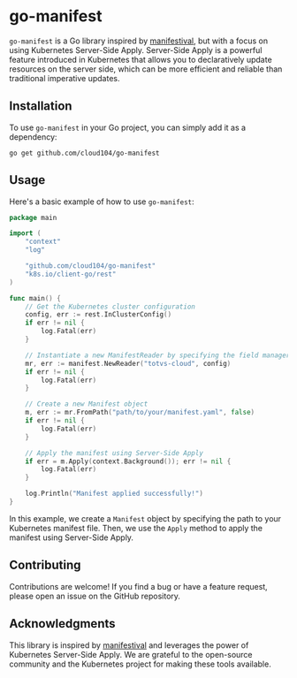 # go-manifest

`go-manifest` is a Go library inspired by [manifestival](https://github.com/manifestival/manifestival), but with a focus
on using Kubernetes Server-Side Apply. Server-Side Apply is a powerful feature introduced in Kubernetes that allows you
to declaratively update resources on the server side, which can be more efficient and reliable than traditional
imperative updates.

## Installation

To use `go-manifest` in your Go project, you can simply add it as a dependency:

```shell
go get github.com/cloud104/go-manifest
```

## Usage

Here's a basic example of how to use `go-manifest`:

```go
package main

import (
	"context"
	"log"

	"github.com/cloud104/go-manifest"
	"k8s.io/client-go/rest"
)

func main() {
	// Get the Kubernetes cluster configuration
	config, err := rest.InClusterConfig()
	if err != nil {
		log.Fatal(err)
	}

	// Instantiate a new ManifestReader by specifying the field manager and the Kubernetes cluster configuration
	mr, err := manifest.NewReader("totvs-cloud", config)
	if err != nil {
		log.Fatal(err)
	}

	// Create a new Manifest object
	m, err := mr.FromPath("path/to/your/manifest.yaml", false)
	if err != nil {
		log.Fatal(err)
	}

	// Apply the manifest using Server-Side Apply
	if err = m.Apply(context.Background()); err != nil {
		log.Fatal(err)
	}

	log.Println("Manifest applied successfully!")
}
```

In this example, we create a `Manifest` object by specifying the path to your Kubernetes manifest file. Then, we use
the `Apply` method to apply the manifest using Server-Side Apply.

## Contributing

Contributions are welcome! If you find a bug or have a feature request, please open an issue on the GitHub repository.

## Acknowledgments

This library is inspired by [manifestival](https://github.com/manifestival/manifestival) and leverages the power of
Kubernetes Server-Side Apply. We are grateful to the open-source community and the Kubernetes project for making these
tools available.
